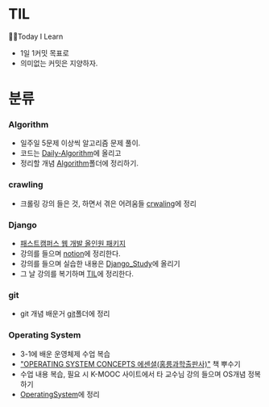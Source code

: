 # TIL
🏃‍♂️Today I Learn
- 1일 1커밋 목표로
- 의미없는 커밋은 지양하자.

# 분류
### Algorithm
- 일주일 5문제 이상씩 알고리즘 문제 풀이.
- 코드는 [Daily-Algorithm](https://github.com/youngDaLee/Daily-Algorithm)에 올리고
- 정리할 개념 [Algorithm](./Algorithm)폴더에 정리하기.

### crawling
- 크롤링 강의 들은 것, 하면서 겪은 어려움들 [crwaling](./crawling)에 정리
### Django
- [패스트캠퍼스 웹 개발 올인원 패키지](https://www.fastcampus.co.kr/dev_online_pyweb)
- 강의를 들으며 [notion](https://www.notion.so/Django-efbccbcff85f4d1bb0d32299cdb49ca4)에 정리한다.
- 강의를 들으며 실습한 내용은 [Django_Study](https://github.com/youngDaLee/Django_Study)에 올리기
- 그 날 강의를 복기하며 [TIL](./Django)에 정리한다.   
     
### git
- git 개념 배운거 [git](./git)폴더에 정리

### Operating System
- 3-1에 배운 운영체제 수업 복습
- ["OPERATING SYSTEM CONCEPTS 에센셜(홍릉과학출판사)"](http://www.hongpub.co.kr/shop/item.php?it_id=20181204081002) 책 뿌수기
- 수업 내용 복습, 필요 시 K-MOOC 사이트에서 타 교수님 강의 들으며 OS개념 정복하기
- [OperatingSystem](./OperatingSystem)에 정리